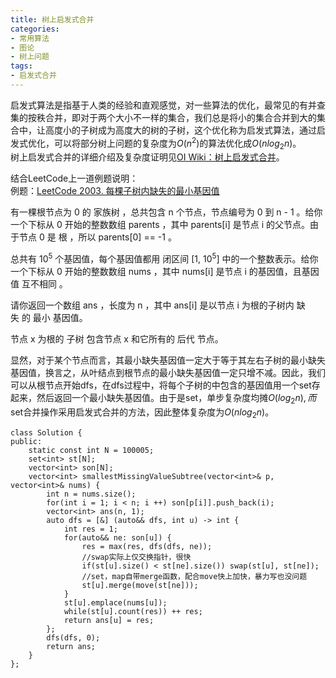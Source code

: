 ```yaml
---
title: 树上启发式合并
categories:
- 常用算法
- 图论
- 树上问题
tags:
- 启发式合并
---
```

启发式算法是指基于人类的经验和直观感觉，对一些算法的优化，最常见的有并查集的按秩合并，即对于两个大小不一样的集合，我们总是将小的集合合并到大的集合中，让高度小的子树成为高度大的树的子树，这个优化称为启发式算法，通过启发式优化，可以将部分树上问题的复杂度为$O(n^2)$的算法优化成$O(nlog_2n)$。  
树上启发式合并的详细介绍及复杂度证明见[OI Wiki：树上启发式合并](https://oi-wiki.org/graph/dsu-on-tree/#_3)。

结合LeetCode上一道例题说明：  
例题：[LeetCode 2003. 每棵子树内缺失的最小基因值](https://leetcode-cn.com/problems/smallest-missing-genetic-value-in-each-subtree/)

有一棵根节点为 0 的 家族树 ，总共包含 n 个节点，节点编号为 0 到 n - 1 。给你一个下标从 0 开始的整数数组 parents ，其中 parents[i] 是节点 i 的父节点。由于节点 0 是 根 ，所以 parents[0] == -1 。

总共有 $10^5$ 个基因值，每个基因值都用 闭区间 [1, $10^5$] 中的一个整数表示。给你一个下标从 0 开始的整数数组 nums ，其中 nums[i] 是节点 i 的基因值，且基因值 互不相同 。

请你返回一个数组 ans ，长度为 n ，其中 ans[i] 是以节点 i 为根的子树内 缺失 的 最小 基因值。

节点 x 为根的 子树 包含节点 x 和它所有的 后代 节点。

显然，对于某个节点而言，其最小缺失基因值一定大于等于其左右子树的最小缺失基因值，换言之，从叶结点到根节点的最小缺失基因值一定只增不减。因此，我们可以从根节点开始dfs，在dfs过程中，将每个子树的中包含的基因值用一个set存起来，然后返回一个最小缺失基因值。由于是set，单步复杂度均摊$O(log_2n), 而$set合并操作采用启发式合并的方法，因此整体复杂度为$O(nlog_2n)$。

```
class Solution {
public:
    static const int N = 100005;
    set<int> st[N];
    vector<int> son[N];
    vector<int> smallestMissingValueSubtree(vector<int>& p, vector<int>& nums) {
        int n = nums.size();
        for(int i = 1; i < n; i ++) son[p[i]].push_back(i);
        vector<int> ans(n, 1);
        auto dfs = [&] (auto&& dfs, int u) -> int {
            int res = 1;
            for(auto&& ne: son[u]) {
                res = max(res, dfs(dfs, ne));
                //swap实际上仅交换指针，很快
                if(st[u].size() < st[ne].size()) swap(st[u], st[ne]);
                //set，map自带merge函数，配合move快上加快，暴力写也没问题
                st[u].merge(move(st[ne]));
            }
            st[u].emplace(nums[u]);
            while(st[u].count(res)) ++ res;
            return ans[u] = res;
        };
        dfs(dfs, 0);
        return ans;
    }
};
```